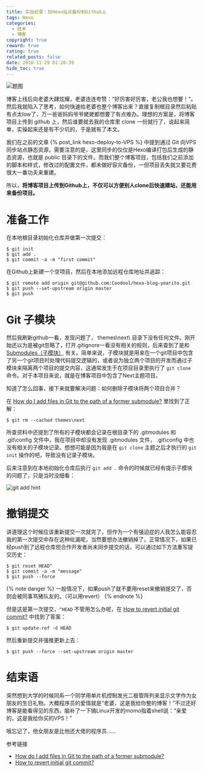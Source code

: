 ```yaml
---
title: 实战纪录：将Hexo站点备份到Github上
tags: Hexo
categories:
  - 技术
  - 博客
copyright: true
reward: true
rating: true
related_posts: false
date: 2018-11-29 01:20:39
hide_toc: true
---
```



![题图](http://yearito-1256884783.image.myqcloud.com/thumbnails/soldier-on-planet.jpg!thumbnail "Photo by Felix Hernandez Dreamphography")

博客上线后向老婆大肆炫耀，老婆连连夸赞：“好厉害好厉害，老公我也想要！”。然后我就陷入了思考，如何快速给老婆也整个博客出来？直接复制根目录然后粘贴有点太low了，万一爸爸妈妈爷爷姥姥都想要了有点难办。理想的方案是，将博客项目上传到 github 上，然后谁要就去我的仓库里 clone 一份就行了，说起来简单，实操起来还是有不少坑的，于是就有了本文。

<!-- more -->

我们在之前的文章 {% post_link hexo-deploy-to-VPS %} 中提到通过 Git 向VPS同步站点静态资源，需要注意的是，这里同步的仅仅是Hexo编译打包后生成的静态资源，也就是 public 目录下的文件。而我们整个博客项目，包括我们之前添加的脚本和样式，修改过的配置文件，都未做好容灾备份，一但项目丢失就又要花费很大一番功夫来重建。

所以，**将博客项目上传到Github上，不仅可以方便别人clone后快速建站，还能用来备份项目。**

# 准备工作

在本地根目录初始化仓库并做第一次提交：

```
$ git init
$ git add .
$ git commit -a -m "first commit"
```

在Github上新建一个空项目，然后在本地添加远程仓库地址并追踪：

```
$ git remote add origin git@github.com:Coodool/hexo-blog-yearito.git
$ git push --set-upstream origin master
$ git push
```

# Git 子模块

然后我刷新github一看，发现问题了， themes\\next\\ 目录下没有任何文件。刚开始还以为是被git忽略了，打开.gitignore一看没有相关的规则，后来查到了是和 [Submodules（子模块）](https://git-scm.com/book/zh/v2/Git-%E5%B7%A5%E5%85%B7-%E5%AD%90%E6%A8%A1%E5%9D%97) 有关。简单来说，子模块就是用来在一个git项目中包含了另一个git项目时处理代码提交逻辑的，或者说为独立两个项目的开发而通过子模块来隔离两个项目的提交内容，这通常发生于在项目目录里执行了 `git clone` 命令。对于本项目来说，就是在博客项目中包含了Next主题项目。

知道了怎么回事，接下来就要解决问题：如何删除子模块将两个项目合并？

在 [How do I add files in Git to the path of a former submodule?](https://stackoverflow.com/questions/16574625/how-do-i-add-files-in-git-to-the-path-of-a-former-submodule/16581096#16581096) 里找到了正解：

```
$ git rm --cached themes\next
```

所查资料中还提到了所有的子模块都会记录在根目录下的 .gitmodules 和 .git\\config 文件中，我在项目中却没有发现 .gitmodules 文件， .git\\config 中也没有相关的子模块记录。想想可能是因为我是在 `git clone` 主题之后才执行的 `git init` 操作的吧，导致没有记录子模块。

后来注意到在本地初始化仓库后执行 `git add .` 命令的时候就已经有提示子模块的问题了，只是当时没细看：

![git add hint](http://yearito-1256884783.image.myqcloud.com/backup-hexo-to-github/git-add-hint.png "git add hint")

# 撤销提交

讲道理这个时候应该重新提交一次就完了，但作为一个有强迫症的人我怎么能容忍我的第一次提交中存在这种纰漏呢，当然要想办法撤销掉了。正常情况下，如果已经push到了远程仓库但合作开发者尚未同步提交的话，可以通过如下方法重写提交历史：

```
$ git reset HEAD^
$ git commit -a -m "message"
$ git push --force
```

{% note danger %}
一般情况下，如果push了就不要用reset来撤销提交了，否则会被同事骂猪队友的。（可以用revert）
{% endnote %}

但是这是第一次提交，`^HEAD` 不管用怎么办呢，在 [How to revert initial git commit?](https://stackoverflow.com/questions/6632191/how-to-revert-initial-git-commit) 中找到了答案：

```
$ git update-ref -d HEAD
```

然后重新提交并强推更新上去：

```
$ git push --force --set-upstream origin master
```

# 结束语

突然想到大学的时候同系一个同学用单片机控制发光二极管阵列来显示文字作为女朋友的生日礼物。大概程序员的爱情就是“老婆，这是我给你整的博客！”不过还好博客是能看得见的东西，脑补了一下搞Linux开发的momo指着shell说：“亲爱的，这是我给你买的VPS！”

哦忘记了，他女朋友是比他还大佬的程序员......

<div class="reference-linking">参考链接</div>

- [How do I add files in Git to the path of a former submodule?](https://stackoverflow.com/questions/16574625/how-do-i-add-files-in-git-to-the-path-of-a-former-submodule/16581096#16581096)
- [How to revert initial git commit?](https://stackoverflow.com/questions/6632191/how-to-revert-initial-git-commit)

